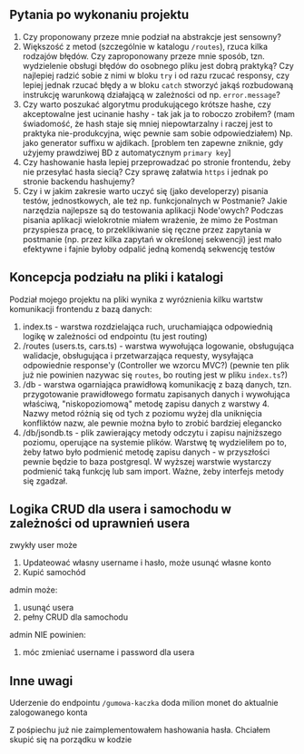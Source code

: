 ## Pytania po wykonaniu projektu

1. Czy proponowany przeze mnie podział na abstrakcje jest sensowny?
2. Większość z metod (szczególnie w katalogu `/routes`), rzuca kilka rodzajów błędów. Czy zaproponowany przeze mnie sposób, tzn. wydzielenie obsługi błędów do osobnego pliku jest dobrą praktyką? Czy najlepiej radzić sobie z nimi w bloku `try` i od razu rzucać responsy, czy lepiej jednak rzucać błędy a w bloku `catch` stworzyć jakąś rozbudowaną instrukcję warunkową działającą w zależności od np. `error.message`?
3. Czy warto poszukać algorytmu produkującego krótsze hashe, czy akceptowalne jest ucinanie hashy - tak jak ja to roboczo zrobiłem? (mam świadomość, że hash staje się mniej niepowtarzalny i raczej jest to praktyka nie-produkcyjna, więc pewnie sam sobie odpowiedziałem) Np. jako generator suffixu w ajdikach. [problem ten zapewne zniknie, gdy użyjemy prawdziwej BD z automatycznym `primary key`]
4. Czy hashowanie hasła lepiej przeprowadzać po stronie frontendu, żeby nie przesyłać hasła siecią? Czy sprawę załatwia `https` i jednak po stronie backendu hashujemy?
5. Czy i w jakim zakresie warto uczyć się (jako developerzy) pisania testów, jednostkowych, ale też np. funkcjonalnych w Postmanie? Jakie narzędzia najlepsze są do testowania aplikacji Node'owych? Podczas pisania aplikacji wielokrotnie miałem wrażenie, że mimo że Postman przyspiesza pracę, to przeklikiwanie się ręczne przez zapytania w postmanie (np. przez kilka zapytań w określonej sekwencji) jest mało efektywne i fajnie byłoby odpalić jedną komendą sekwencję testów

## Koncepcja podziału na pliki i katalogi

Podział mojego projektu na pliki wynika z wyróznienia kilku wartstw komunikacji frontendu z bazą danych:

1. index.ts - warstwa rozdzielająca ruch, uruchamiająca odpowiednią logikę w zależności od endpointu (tu jest routing)
2. /routes (users.ts, cars.ts) - warstwa wywołująca logowanie, obsługująca walidacje, obsługująca i przetwarzająca requesty, wysyłająca odpowiednie response'y (Controller we wzorcu MVC?) (pewnie ten plik już nie powinien nazywac się `routes`, bo routing jest w pliku `index.ts`?)
3. /db - warstwa ogarniająca prawidłową komunikację z bazą danych, tzn. przygotowanie prawidłowego formatu zapisanych danych i wywołująca właściwą, "niskopoziomową" metodę zapisu danych z warstwy 4. Nazwy metod różnią się od tych z poziomu wyżej dla uniknięcia konfliktów nazw, ale pewnie można było to zrobić bardziej elegancko
4. /db/jsondb.ts - plik zawierający metody odczytu i zapisu najniższego poziomu, operujące na systemie plików. Warstwę tę wydzieliłem po to, żeby łatwo było podmienić metodę zapisu danych - w przyszłości pewnie będzie to baza postgresql. W wyższej warstwie wystarczy podmienić taką funkcję lub sam import. Ważne, żeby interfejs metody się zgadzał.

## Logika CRUD dla usera i samochodu w zależności od uprawnień usera

zwykły user może

1. Updateować własny username i hasło, może usunąć własne konto
2. Kupić samochód

admin może:

1. usunąć usera
2. pełny CRUD dla samochodu

admin NIE powinien:

1. móc zmieniać username i password dla usera

## Inne uwagi

Uderzenie do endpointu `/gumowa-kaczka` doda milion monet do aktualnie zalogowanego konta

Z pośpiechu już nie zaimplementowałem hashowania hasła. Chciałem skupić się na porządku w kodzie
